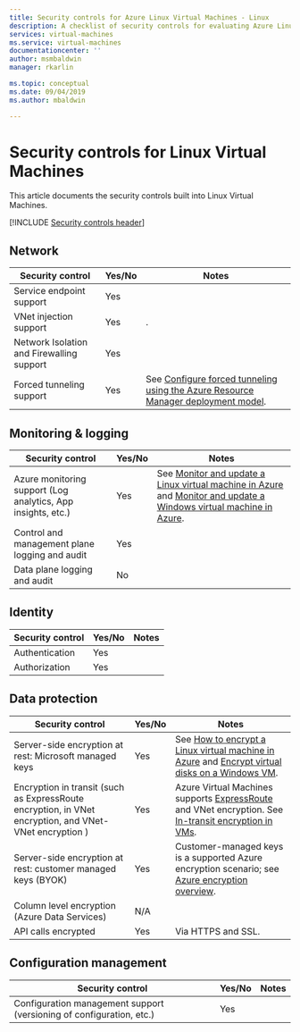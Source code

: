 ```yaml
---
title: Security controls for Azure Linux Virtual Machines - Linux
description: A checklist of security controls for evaluating Azure Linux Virtual Machines
services: virtual-machines
ms.service: virtual-machines
documentationcenter: ''
author: msmbaldwin
manager: rkarlin

ms.topic: conceptual
ms.date: 09/04/2019
ms.author: mbaldwin

---
```

# Security controls for Linux Virtual Machines

This article documents the security controls built into Linux Virtual Machines.

[!INCLUDE [Security controls header](../../../includes/security-controls-header.md)]

## Network

| Security control | Yes/No | Notes |
|---|---|--|
| Service endpoint support| Yes | |
| VNet injection support| Yes | . |
| Network Isolation and Firewalling support| Yes |  |
| Forced tunneling support| Yes | See [Configure forced tunneling using the Azure Resource Manager deployment model](/azure/vpn-gateway/vpn-gateway-forced-tunneling-rm). |

## Monitoring & logging

| Security control | Yes/No | Notes|
|---|---|--|
| Azure monitoring support (Log analytics, App insights, etc.)| Yes | See [Monitor and update a Linux virtual machine in Azure](/azure/virtual-machines/linux/tutorial-monitoring) and [Monitor and update a Windows virtual machine in Azure](/azure/virtual-machines/windows/tutorial-monitoring). |
| Control and management plane logging and audit| Yes |  |
| Data plane logging and audit | No |  |

## Identity

| Security control | Yes/No | Notes|
|---|---|--|
| Authentication| Yes |  |
| Authorization| Yes |  |

## Data protection

| Security control | Yes/No | Notes |
|---|---|--|
| Server-side encryption at rest: Microsoft managed keys | Yes | See [How to encrypt a Linux virtual machine in Azure](/azure/virtual-machines/linux/encrypt-disks) and [Encrypt virtual disks on a Windows VM](/azure/virtual-machines/windows/encrypt-disks). |
| Encryption in transit (such as ExpressRoute encryption, in VNet encryption, and VNet-VNet encryption )| Yes | Azure Virtual Machines supports [ExpressRoute](/azure/expressroute) and VNet encryption. See [In-transit encryption in VMs](/azure/security/security-azure-encryption-overview#in-transit-encryption-in-vms). |
| Server-side encryption at rest: customer managed keys (BYOK) | Yes | Customer-managed keys is a supported Azure encryption scenario; see [Azure encryption overview](/azure/security/security-azure-encryption-overview#in-transit-encryption-in-vms).|
| Column level encryption (Azure Data Services)| N/A | |
| API calls encrypted| Yes | Via HTTPS and SSL. |

## Configuration management

| Security control | Yes/No | Notes|
|---|---|--|
| Configuration management support (versioning of configuration, etc.)| Yes |  | 

